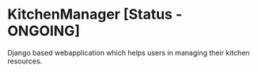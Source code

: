 # KitchenManager [Status - ONGOING]
Django based webapplication which helps users in managing their kitchen resources.

